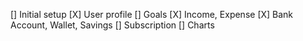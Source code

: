 [] Initial setup
[X] User profile
[] Goals
[X] Income, Expense
[X] Bank Account, Wallet, Savings
[] Subscription
[] Charts